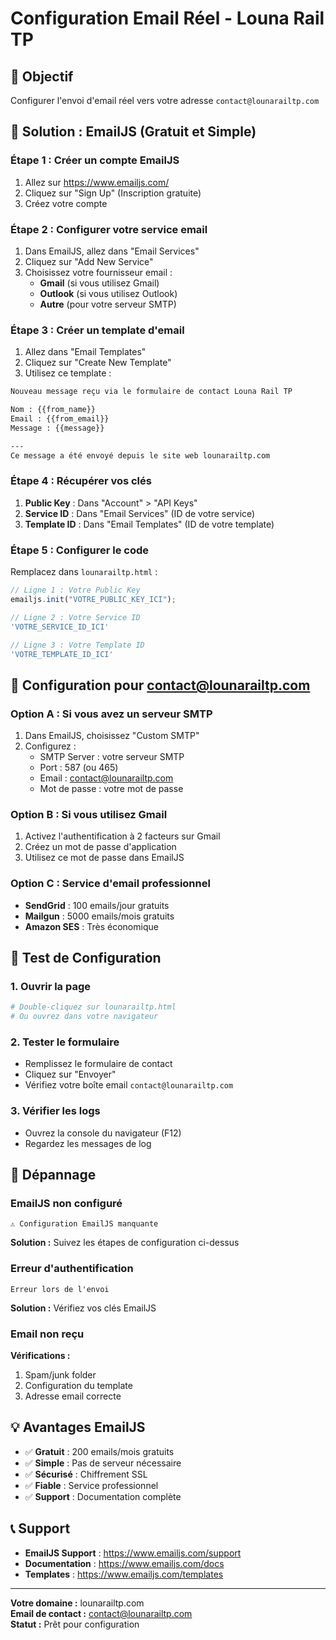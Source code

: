 # Configuration Email Réel - Louna Rail TP

## 🎯 Objectif
Configurer l'envoi d'email réel vers votre adresse `contact@lounarailtp.com`

## 🚀 Solution : EmailJS (Gratuit et Simple)

### Étape 1 : Créer un compte EmailJS
1. Allez sur https://www.emailjs.com/
2. Cliquez sur "Sign Up" (Inscription gratuite)
3. Créez votre compte

### Étape 2 : Configurer votre service email
1. Dans EmailJS, allez dans "Email Services"
2. Cliquez sur "Add New Service"
3. Choisissez votre fournisseur email :
   - **Gmail** (si vous utilisez Gmail)
   - **Outlook** (si vous utilisez Outlook)
   - **Autre** (pour votre serveur SMTP)

### Étape 3 : Créer un template d'email
1. Allez dans "Email Templates"
2. Cliquez sur "Create New Template"
3. Utilisez ce template :

```html
Nouveau message reçu via le formulaire de contact Louna Rail TP

Nom : {{from_name}}
Email : {{from_email}}
Message : {{message}}

---
Ce message a été envoyé depuis le site web lounarailtp.com
```

### Étape 4 : Récupérer vos clés
1. **Public Key** : Dans "Account" > "API Keys"
2. **Service ID** : Dans "Email Services" (ID de votre service)
3. **Template ID** : Dans "Email Templates" (ID de votre template)

### Étape 5 : Configurer le code
Remplacez dans `lounarailtp.html` :

```javascript
// Ligne 1 : Votre Public Key
emailjs.init("VOTRE_PUBLIC_KEY_ICI");

// Ligne 2 : Votre Service ID
'VOTRE_SERVICE_ID_ICI'

// Ligne 3 : Votre Template ID  
'VOTRE_TEMPLATE_ID_ICI'
```

## 📧 Configuration pour contact@lounarailtp.com

### Option A : Si vous avez un serveur SMTP
1. Dans EmailJS, choisissez "Custom SMTP"
2. Configurez :
   - SMTP Server : votre serveur SMTP
   - Port : 587 (ou 465)
   - Email : contact@lounarailtp.com
   - Mot de passe : votre mot de passe

### Option B : Si vous utilisez Gmail
1. Activez l'authentification à 2 facteurs sur Gmail
2. Créez un mot de passe d'application
3. Utilisez ce mot de passe dans EmailJS

### Option C : Service d'email professionnel
- **SendGrid** : 100 emails/jour gratuits
- **Mailgun** : 5000 emails/mois gratuits
- **Amazon SES** : Très économique

## 🔧 Test de Configuration

### 1. Ouvrir la page
```bash
# Double-cliquez sur lounarailtp.html
# Ou ouvrez dans votre navigateur
```

### 2. Tester le formulaire
- Remplissez le formulaire de contact
- Cliquez sur "Envoyer"
- Vérifiez votre boîte email `contact@lounarailtp.com`

### 3. Vérifier les logs
- Ouvrez la console du navigateur (F12)
- Regardez les messages de log

## 🚨 Dépannage

### EmailJS non configuré
```
⚠️ Configuration EmailJS manquante
```
**Solution :** Suivez les étapes de configuration ci-dessus

### Erreur d'authentification
```
Erreur lors de l'envoi
```
**Solution :** Vérifiez vos clés EmailJS

### Email non reçu
**Vérifications :**
1. Spam/junk folder
2. Configuration du template
3. Adresse email correcte

## 💡 Avantages EmailJS

- ✅ **Gratuit** : 200 emails/mois gratuits
- ✅ **Simple** : Pas de serveur nécessaire
- ✅ **Sécurisé** : Chiffrement SSL
- ✅ **Fiable** : Service professionnel
- ✅ **Support** : Documentation complète

## 📞 Support

- **EmailJS Support** : https://www.emailjs.com/support
- **Documentation** : https://www.emailjs.com/docs
- **Templates** : https://www.emailjs.com/templates

---
**Votre domaine :** lounarailtp.com  
**Email de contact :** contact@lounarailtp.com  
**Statut :** Prêt pour configuration 